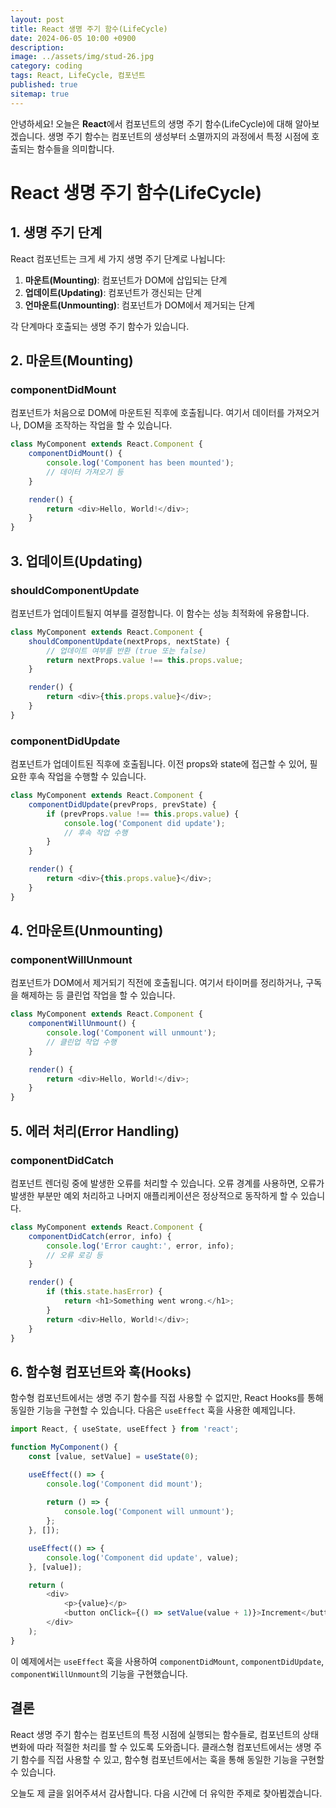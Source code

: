 ```yaml
---
layout: post
title: React 생명 주기 함수(LifeCycle)
date: 2024-06-05 10:00 +0900
description: 
image: ../assets/img/stud-26.jpg
category: coding
tags: React, LifeCycle, 컴포넌트
published: true
sitemap: true
---
```


안녕하세요! 오늘은 **React**에서 컴포넌트의 생명 주기 함수(LifeCycle)에 대해 알아보겠습니다. 생명 주기 함수는 컴포넌트의 생성부터 소멸까지의 과정에서 특정 시점에 호출되는 함수들을 의미합니다.

# React 생명 주기 함수(LifeCycle)

## 1. 생명 주기 단계

React 컴포넌트는 크게 세 가지 생명 주기 단계로 나뉩니다:

1. **마운트(Mounting)**: 컴포넌트가 DOM에 삽입되는 단계
2. **업데이트(Updating)**: 컴포넌트가 갱신되는 단계
3. **언마운트(Unmounting)**: 컴포넌트가 DOM에서 제거되는 단계

각 단계마다 호출되는 생명 주기 함수가 있습니다.

## 2. 마운트(Mounting)

### componentDidMount

컴포넌트가 처음으로 DOM에 마운트된 직후에 호출됩니다. 여기서 데이터를 가져오거나, DOM을 조작하는 작업을 할 수 있습니다.

```javascript
class MyComponent extends React.Component {
    componentDidMount() {
        console.log('Component has been mounted');
        // 데이터 가져오기 등
    }

    render() {
        return <div>Hello, World!</div>;
    }
}
```

## 3. 업데이트(Updating)

### shouldComponentUpdate

컴포넌트가 업데이트될지 여부를 결정합니다. 이 함수는 성능 최적화에 유용합니다.

```javascript
class MyComponent extends React.Component {
    shouldComponentUpdate(nextProps, nextState) {
        // 업데이트 여부를 반환 (true 또는 false)
        return nextProps.value !== this.props.value;
    }

    render() {
        return <div>{this.props.value}</div>;
    }
}
```

### componentDidUpdate

컴포넌트가 업데이트된 직후에 호출됩니다. 이전 props와 state에 접근할 수 있어, 필요한 후속 작업을 수행할 수 있습니다.

```javascript
class MyComponent extends React.Component {
    componentDidUpdate(prevProps, prevState) {
        if (prevProps.value !== this.props.value) {
            console.log('Component did update');
            // 후속 작업 수행
        }
    }

    render() {
        return <div>{this.props.value}</div>;
    }
}
```

## 4. 언마운트(Unmounting)

### componentWillUnmount

컴포넌트가 DOM에서 제거되기 직전에 호출됩니다. 여기서 타이머를 정리하거나, 구독을 해제하는 등 클린업 작업을 할 수 있습니다.

```javascript
class MyComponent extends React.Component {
    componentWillUnmount() {
        console.log('Component will unmount');
        // 클린업 작업 수행
    }

    render() {
        return <div>Hello, World!</div>;
    }
}
```

## 5. 에러 처리(Error Handling)

### componentDidCatch

컴포넌트 렌더링 중에 발생한 오류를 처리할 수 있습니다. 오류 경계를 사용하면, 오류가 발생한 부분만 예외 처리하고 나머지 애플리케이션은 정상적으로 동작하게 할 수 있습니다.

```javascript
class MyComponent extends React.Component {
    componentDidCatch(error, info) {
        console.log('Error caught:', error, info);
        // 오류 로깅 등
    }

    render() {
        if (this.state.hasError) {
            return <h1>Something went wrong.</h1>;
        }
        return <div>Hello, World!</div>;
    }
}
```

## 6. 함수형 컴포넌트와 훅(Hooks)

함수형 컴포넌트에서는 생명 주기 함수를 직접 사용할 수 없지만, React Hooks를 통해 동일한 기능을 구현할 수 있습니다. 다음은 `useEffect` 훅을 사용한 예제입니다.

```javascript
import React, { useState, useEffect } from 'react';

function MyComponent() {
    const [value, setValue] = useState(0);

    useEffect(() => {
        console.log('Component did mount');
        
        return () => {
            console.log('Component will unmount');
        };
    }, []);

    useEffect(() => {
        console.log('Component did update', value);
    }, [value]);

    return (
        <div>
            <p>{value}</p>
            <button onClick={() => setValue(value + 1)}>Increment</button>
        </div>
    );
}
```

이 예제에서는 `useEffect` 훅을 사용하여 `componentDidMount`, `componentDidUpdate`, `componentWillUnmount`의 기능을 구현했습니다.

## 결론

React 생명 주기 함수는 컴포넌트의 특정 시점에 실행되는 함수들로, 컴포넌트의 상태 변화에 따라 적절한 처리를 할 수 있도록 도와줍니다. 클래스형 컴포넌트에서는 생명 주기 함수를 직접 사용할 수 있고, 함수형 컴포넌트에서는 훅을 통해 동일한 기능을 구현할 수 있습니다.

오늘도 제 글을 읽어주셔서 감사합니다. 다음 시간에 더 유익한 주제로 찾아뵙겠습니다.
